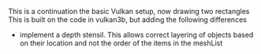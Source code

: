 This is a continuation the basic Vulkan setup, now drawing two rectangles
This is built on the code in vulkan3b, but adding the following differences 
   - implement a depth stensil.  This allows correct layering of objects based 
     on their location and not the order of the items in the meshList


